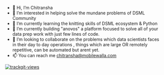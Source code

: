 - 👋 Hi, I’m Chitransha 
- 👀 I’m interested in helping solve the mundane problems of DSML Community
- 🌱 I’m currently learning the knitting skills of DSML ecosystem & Python
- 🌱 I’m currently building "anovos" a platform focused to solve all of your data prep work with just few lines of code. 
- 💞️ I’m looking to collaborate on the problems which data scientists faces in their day to day operations , things which are large OR remotely repetitive, can be automated but arent yet. 
- 📫 You can reach me chitransha@mobilewalla.com 

<!---
mw-chitransha/mw-chitransha is a ✨ special ✨ repository because its `README.md` (this file) appears on your GitHub profile.
You can click the Preview link to take a look at your changes.
--->

<a href="https://trackgit.com">
<img src="https://us-central1-trackgit-analytics.cloudfunctions.net/token/ping/kylopuuf3hqkyiqejr4k" alt="trackgit-views" />
</a>
